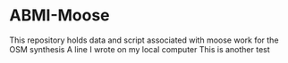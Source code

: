 # ABMI-Moose
This repository holds data and script associated with moose work for the OSM synthesis
A line I wrote on my local computer
This is another test
